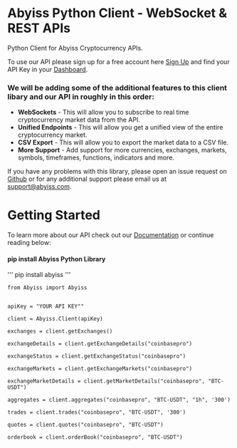 
# Abyiss Python Client - WebSocket & REST APIs

Python Client for Abyiss Cryptocurrency APIs.

To use our API please sign up for a free account here [Sign Up](https://www.abyiss.com/signin) and find your API Key in your [Dashboard](https://www.abyiss.com/dashboard).

### We will be adding some of the additional features to this client libary and our API in roughly in this order: 
* **WebSockets** - This will allow you to subscribe to real time cryptocurrency market data from the API.
* **Unified Endpoints** - This will allow you get a unified view of the entire cryptocurrency market.
* **CSV Export** - This will allow you to export the market data to a CSV file.
* **More Support** - Add support for more currencies, exchanges, markets, symbols, timeframes, functions, indicators and more.


If you have any problems with this library, please open an issue request on [Github](https://github.com/Abyiss/Client-python/issues) or for any additional support please email us at [support@abyiss.com](mailto:support@abyiss.com).


# Getting Started

To learn more about our API check out our [Documentation](https://docs.abyiss.com/) or continue reading below:



#### pip install Abyiss Python Library

''' pip install abyiss '''


```
from Abyiss import Abyiss


apiKey = "YOUR API KEY"" 

client = Abyiss.Client(apiKey) 

exchanges = client.getExchanges()

exchangeDetails = client.getExchangeDetails("coinbasepro")

exchangeStatus = client.getExchangeStatus("coinbasepro")

exchangeMarkets = client.getExchangeMarkets("coinbasepro")

exchangeMarketDetails = client.getMarketDetails("coinbasepro", "BTC-USDT")

aggregates = client.aggregates("coinbasepro", "BTC-USDT", "1h", '300')

trades = client.trades("coinbasepro", "BTC-USDT", '300')

quotes = client.quotes("coinbasepro", "BTC-USDT")

orderbook = client.orderBook("coinbasepro", "BTC-USDT")

```

